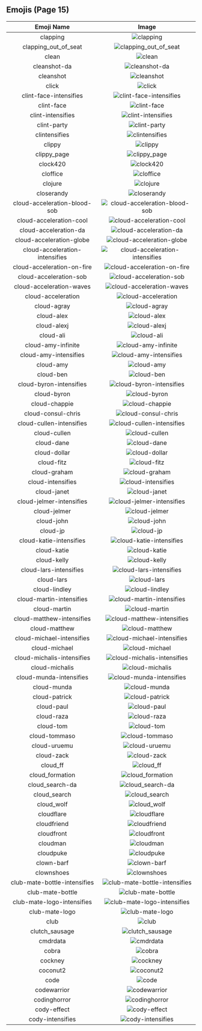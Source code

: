 
  ## Emojis (Page 15)
  |Emoji Name|Image|
  | :-: | :-: |
  |clapping| ![clapping](/output/clapping.gif)|
  |clapping_out_of_seat| ![clapping_out_of_seat](/output/clapping_out_of_seat.jpg)|
  |clean| ![clean](/output/clean.gif)|
  |cleanshot-da| ![cleanshot-da](/output/cleanshot-da.png)|
  |cleanshot| ![cleanshot](/output/cleanshot.png)|
  |click| ![click](/output/click.gif)|
  |clint-face-intensifies| ![clint-face-intensifies](/output/clint-face-intensifies.gif)|
  |clint-face| ![clint-face](/output/clint-face.png)|
  |clint-intensifies| ![clint-intensifies](/output/clint-intensifies.gif)|
  |clint-party| ![clint-party](/output/clint-party.gif)|
  |clintensifies| ![clintensifies](/output/clintensifies.gif)|
  |clippy| ![clippy](/output/clippy.png)|
  |clippy_page| ![clippy_page](/output/clippy_page.png)|
  |clock420| ![clock420](/output/clock420.png)|
  |cloffice| ![cloffice](/output/cloffice.jpg)|
  |clojure| ![clojure](/output/clojure.png)|
  |closerandy| ![closerandy](/output/closerandy.png)|
  |cloud-acceleration-blood-sob| ![cloud-acceleration-blood-sob](/output/cloud-acceleration-blood-sob.png)|
  |cloud-acceleration-cool| ![cloud-acceleration-cool](/output/cloud-acceleration-cool.png)|
  |cloud-acceleration-da| ![cloud-acceleration-da](/output/cloud-acceleration-da.png)|
  |cloud-acceleration-globe| ![cloud-acceleration-globe](/output/cloud-acceleration-globe.gif)|
  |cloud-acceleration-intensifies| ![cloud-acceleration-intensifies](/output/cloud-acceleration-intensifies.gif)|
  |cloud-acceleration-on-fire| ![cloud-acceleration-on-fire](/output/cloud-acceleration-on-fire.gif)|
  |cloud-acceleration-sob| ![cloud-acceleration-sob](/output/cloud-acceleration-sob.png)|
  |cloud-acceleration-waves| ![cloud-acceleration-waves](/output/cloud-acceleration-waves.gif)|
  |cloud-acceleration| ![cloud-acceleration](/output/cloud-acceleration.png)|
  |cloud-agray| ![cloud-agray](/output/cloud-agray.png)|
  |cloud-alex| ![cloud-alex](/output/cloud-alex.png)|
  |cloud-alexj| ![cloud-alexj](/output/cloud-alexj.jpg)|
  |cloud-ali| ![cloud-ali](/output/cloud-ali.jpg)|
  |cloud-amy-infinite| ![cloud-amy-infinite](/output/cloud-amy-infinite.gif)|
  |cloud-amy-intensifies| ![cloud-amy-intensifies](/output/cloud-amy-intensifies.gif)|
  |cloud-amy| ![cloud-amy](/output/cloud-amy.png)|
  |cloud-ben| ![cloud-ben](/output/cloud-ben.jpg)|
  |cloud-byron-intensifies| ![cloud-byron-intensifies](/output/cloud-byron-intensifies.gif)|
  |cloud-byron| ![cloud-byron](/output/cloud-byron.png)|
  |cloud-chappie| ![cloud-chappie](/output/cloud-chappie.jpg)|
  |cloud-consul-chris| ![cloud-consul-chris](/output/cloud-consul-chris.jpg)|
  |cloud-cullen-intensifies| ![cloud-cullen-intensifies](/output/cloud-cullen-intensifies.gif)|
  |cloud-cullen| ![cloud-cullen](/output/cloud-cullen.png)|
  |cloud-dane| ![cloud-dane](/output/cloud-dane.png)|
  |cloud-dollar| ![cloud-dollar](/output/cloud-dollar.png)|
  |cloud-fitz| ![cloud-fitz](/output/cloud-fitz.png)|
  |cloud-graham| ![cloud-graham](/output/cloud-graham.jpg)|
  |cloud-intensifies| ![cloud-intensifies](/output/cloud-intensifies.gif)|
  |cloud-janet| ![cloud-janet](/output/cloud-janet.jpg)|
  |cloud-jelmer-intensifies| ![cloud-jelmer-intensifies](/output/cloud-jelmer-intensifies.gif)|
  |cloud-jelmer| ![cloud-jelmer](/output/cloud-jelmer.png)|
  |cloud-john| ![cloud-john](/output/cloud-john.jpg)|
  |cloud-jp| ![cloud-jp](/output/cloud-jp.png)|
  |cloud-katie-intensifies| ![cloud-katie-intensifies](/output/cloud-katie-intensifies.gif)|
  |cloud-katie| ![cloud-katie](/output/cloud-katie.png)|
  |cloud-kelly| ![cloud-kelly](/output/cloud-kelly.jpg)|
  |cloud-lars-intensifies| ![cloud-lars-intensifies](/output/cloud-lars-intensifies.gif)|
  |cloud-lars| ![cloud-lars](/output/cloud-lars.jpg)|
  |cloud-lindley| ![cloud-lindley](/output/cloud-lindley.jpg)|
  |cloud-martin-intensifies| ![cloud-martin-intensifies](/output/cloud-martin-intensifies.gif)|
  |cloud-martin| ![cloud-martin](/output/cloud-martin.png)|
  |cloud-matthew-intensifies| ![cloud-matthew-intensifies](/output/cloud-matthew-intensifies.gif)|
  |cloud-matthew| ![cloud-matthew](/output/cloud-matthew.png)|
  |cloud-michael-intensifies| ![cloud-michael-intensifies](/output/cloud-michael-intensifies.gif)|
  |cloud-michael| ![cloud-michael](/output/cloud-michael.jpg)|
  |cloud-michalis-intensifies| ![cloud-michalis-intensifies](/output/cloud-michalis-intensifies.gif)|
  |cloud-michalis| ![cloud-michalis](/output/cloud-michalis.png)|
  |cloud-munda-intensifies| ![cloud-munda-intensifies](/output/cloud-munda-intensifies.gif)|
  |cloud-munda| ![cloud-munda](/output/cloud-munda.jpg)|
  |cloud-patrick| ![cloud-patrick](/output/cloud-patrick.png)|
  |cloud-paul| ![cloud-paul](/output/cloud-paul.png)|
  |cloud-raza| ![cloud-raza](/output/cloud-raza.png)|
  |cloud-tom| ![cloud-tom](/output/cloud-tom.png)|
  |cloud-tommaso| ![cloud-tommaso](/output/cloud-tommaso.png)|
  |cloud-uruemu| ![cloud-uruemu](/output/cloud-uruemu.jpg)|
  |cloud-zack| ![cloud-zack](/output/cloud-zack.png)|
  |cloud_ff| ![cloud_ff](/output/cloud_ff.gif)|
  |cloud_formation| ![cloud_formation](/output/cloud_formation.png)|
  |cloud_search-da| ![cloud_search-da](/output/cloud_search-da.png)|
  |cloud_search| ![cloud_search](/output/cloud_search.png)|
  |cloud_wolf| ![cloud_wolf](/output/cloud_wolf.png)|
  |cloudflare| ![cloudflare](/output/cloudflare.png)|
  |cloudfriend| ![cloudfriend](/output/cloudfriend.png)|
  |cloudfront| ![cloudfront](/output/cloudfront.png)|
  |cloudman| ![cloudman](/output/cloudman.png)|
  |cloudpuke| ![cloudpuke](/output/cloudpuke.png)|
  |clown-barf| ![clown-barf](/output/clown-barf.png)|
  |clownshoes| ![clownshoes](/output/clownshoes.jpg)|
  |club-mate-bottle-intensifies| ![club-mate-bottle-intensifies](/output/club-mate-bottle-intensifies.gif)|
  |club-mate-bottle| ![club-mate-bottle](/output/club-mate-bottle.png)|
  |club-mate-logo-intensifies| ![club-mate-logo-intensifies](/output/club-mate-logo-intensifies.gif)|
  |club-mate-logo| ![club-mate-logo](/output/club-mate-logo.png)|
  |club| ![club](/output/club.png)|
  |clutch_sausage| ![clutch_sausage](/output/clutch_sausage.png)|
  |cmdrdata| ![cmdrdata](/output/cmdrdata.png)|
  |cobra| ![cobra](/output/cobra.png)|
  |cockney| ![cockney](/output/cockney.png)|
  |coconut2| ![coconut2](/output/coconut2.png)|
  |code| ![code](/output/code.png)|
  |codewarrior| ![codewarrior](/output/codewarrior.png)|
  |codinghorror| ![codinghorror](/output/codinghorror.png)|
  |cody-effect| ![cody-effect](/output/cody-effect.jpg)|
  |cody-intensifies| ![cody-intensifies](/output/cody-intensifies.gif)|
  